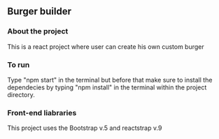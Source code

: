 ## Burger builder

### About the project
This is a react project where user can create his own custom burger 

### To run
Type "npm start" in the terminal but before that make sure to install the dependecies by typing "npm install" in the terminal within the project directory.

### Front-end liabraries
This project uses the Bootstrap v.5 and reactstrap v.9